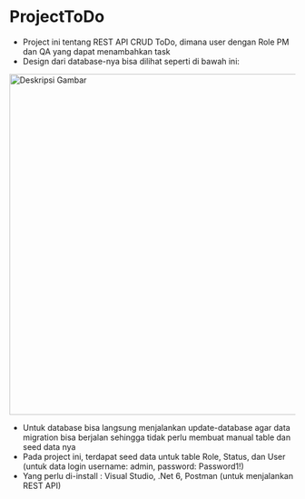 # ProjectToDo
* Project ini tentang REST API CRUD ToDo, dimana user dengan Role PM dan QA yang dapat menambahkan task
* Design dari database-nya bisa dilihat seperti di bawah ini: 
<img src="https://github.com/user-attachments/assets/cc80d23d-9993-4a3b-950e-ef04b6c53223" alt="Deskripsi Gambar" width="600" />

* Untuk database bisa langsung menjalankan update-database agar data migration bisa berjalan sehingga tidak perlu membuat manual table dan seed data nya
* Pada project ini, terdapat seed data untuk table Role, Status, dan User (untuk data login username: admin, password: Password1!)
* Yang perlu di-install : Visual Studio, .Net 6, Postman (untuk menjalankan REST API)
  
